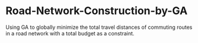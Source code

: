 # Road-Network-Construction-by-GA
Using GA to globally minimize the total travel distances of commuting routes in a road network with a total budget as a constraint. 
